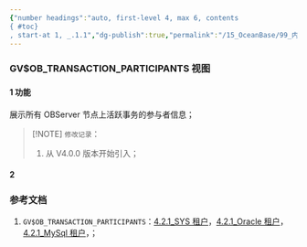 ```yaml
---
{"number headings":"auto, first-level 4, max 6, contents
{ #toc}
, start-at 1, _.1.1","dg-publish":true,"permalink":"/15_OceanBase/99_内部表介绍/GV$OB_TRANSACTION_PARTICIPANTS 视图/","dgPassFrontmatter":true}
---
```



### GV$OB_TRANSACTION_PARTICIPANTS 视图
#### 1 功能
展示所有 OBServer 节点上活跃事务的参与者信息；


> [!NOTE] `修改记录`：
> 1. 从 V4.0.0 版本开始引入；

#### 2 


### 参考文档
1. `GV$OB_TRANSACTION_PARTICIPANTS`：[4.2.1_SYS 租户](https://www.oceanbase.com/docs/common-oceanbase-database-cn-1000000000219764)，[4.2.1_Oracle 租户](https://www.oceanbase.com/docs/common-oceanbase-database-cn-1000000000219072)，[4.2.1_MySql 租户](https://www.oceanbase.com/docs/common-oceanbase-database-cn-1000000000219885)，；


